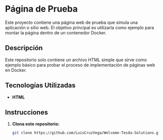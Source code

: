 
# Página de Prueba

Este proyecto contiene una página web de prueba que simula una aplicación o sitio web. El objetivo principal es utilizarla como ejemplo para montar la página dentro de un contenedor Docker.

## Descripción

Este repositorio solo contiene un archivo HTML simple que sirve como ejemplo básico para probar el proceso de implementación de páginas web en Docker.

## Tecnologías Utilizadas

- **HTML**

## Instrucciones

1. **Clona este repositorio:**
    ```bash
    git clone https://github.com/LuisCruzVega/Welcome-Tesda-Solutions.git
    ```
